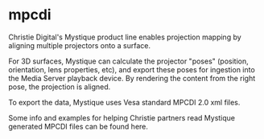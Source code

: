# mpcdi

Christie Digital's Mystique product line enables projection mapping by aligning multiple projectors onto a surface.

For 3D surfaces, Mystique can calculate the projector "poses" (position, orientation, lens properties, etc),
and export these poses for ingestion into the Media Server playback device.  By rendering the content from the right pose,
the projection is aligned.

To export the data, Mystique uses Vesa standard MPCDI 2.0 xml files.

Some info and examples for helping Christie partners read Mystique generated MPCDI files can be found here.

